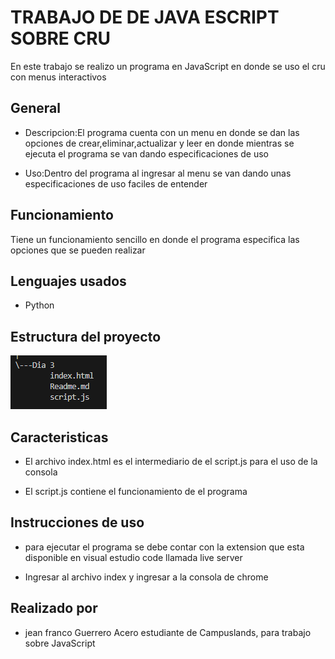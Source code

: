 # TRABAJO DE DE JAVA ESCRIPT SOBRE CRU

En este trabajo se realizo un programa en JavaScript en donde se uso el cru con menus interactivos

## General

- Descripcion:El programa cuenta con un menu en donde se dan las opciones de crear,eliminar,actualizar y leer en donde mientras se ejecuta el programa se van dando especificaciones de uso

- Uso:Dentro del programa al ingresar al menu se van dando unas especificaciones de uso faciles de entender

## Funcionamiento

Tiene un funcionamiento sencillo en donde el programa especifica las opciones que se pueden realizar

## Lenguajes usados

- Python

## Estructura del proyecto

![alt text](<Captura de pantalla 2024-08-23 112955.png>)

## Caracteristicas

- El archivo index.html es el intermediario de el script.js para el uso de la consola

- El script.js contiene el funcionamiento de el programa 

## Instrucciones de uso

- para ejecutar el programa se debe contar con la extension que esta disponible en visual estudio code llamada live server

- Ingresar al archivo index y ingresar a la consola de chrome 

## Realizado por 

- jean franco Guerrero Acero estudiante de Campuslands, para trabajo sobre JavaScript  